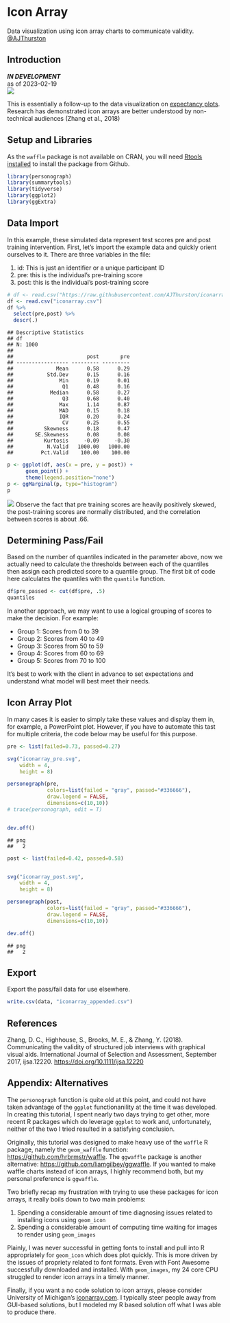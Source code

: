 Icon Array
================

Data visualization using icon array charts to communicate validity.
[@AJThurston](twitter.com/AJThurston)

## Introduction

***IN DEVELOPMENT***  
as of 2023-02-19  
![](https://raw.githubusercontent.com/AJThurston/iconarray/master/images/iconarray.png)

This is essentially a follow-up to the data visualization on [expectancy
plots](https://github.com/AJThurston/expectancy). Research has
demonstrated icon arrays are better understood by non-technical
audiences (Zhang et al., 2018)

## Setup and Libraries

As the `waffle` package is not available on CRAN, you will need [Rtools
installed](https://cran.r-project.org/bin/windows/Rtools/) to install
the package from Github.

``` r
library(personograph)
library(summarytools)
library(tidyverse)
library(ggplot2)
library(ggExtra)
```

## Data Import

In this example, these simulated data represent test scores pre and post
training intervention. First, let’s import the example data and quickly
orient ourselves to it. There are three variables in the file:

1.  id: This is just an identifier or a unique participant ID
2.  pre: this is the individual’s pre-training score
3.  post: this is the individual’s post-training score

``` r
# df <- read.csv("https://raw.githubusercontent.com/AJThurston/iconarray/master/iconarray.csv")
df <- read.csv("iconarray.csv")
df %>%
  select(pre,post) %>%
  descr(.)
```

    ## Descriptive Statistics  
    ## df  
    ## N: 1000  
    ## 
    ##                        post       pre
    ## ----------------- --------- ---------
    ##              Mean      0.58      0.29
    ##           Std.Dev      0.15      0.16
    ##               Min      0.19      0.01
    ##                Q1      0.48      0.16
    ##            Median      0.58      0.27
    ##                Q3      0.68      0.40
    ##               Max      1.14      0.87
    ##               MAD      0.15      0.18
    ##               IQR      0.20      0.24
    ##                CV      0.25      0.55
    ##          Skewness      0.18      0.47
    ##       SE.Skewness      0.08      0.08
    ##          Kurtosis     -0.09     -0.30
    ##           N.Valid   1000.00   1000.00
    ##         Pct.Valid    100.00    100.00

``` r
p <- ggplot(df, aes(x = pre, y = post)) +
      geom_point() +
      theme(legend.position="none")
p <- ggMarginal(p, type="histogram")
p
```

![](iconarray_files/figure-gfm/data-1.png)<!-- --> Observe the fact that
pre training scores are heavily positively skewed, the post-training
scores are normally distributed, and the correlation between scores is
about .66.

## Determining Pass/Fail

Based on the number of quantiles indicated in the parameter above, now
we actually need to calculate the thresholds between each of the
quantiles then assign each predicted score to a quantile group. The
first bit of code here calculates the quantiles with the `quantile`
function.

``` r
df$pre_passed <- cut(df$pre, .5)
quantiles
```

In another approach, we may want to use a logical grouping of scores to
make the decision. For example:

- Group 1: Scores from 0 to 39
- Group 2: Scores from 40 to 49
- Group 3: Scores from 50 to 59
- Group 4: Scores from 60 to 69
- Group 5: Scores from 70 to 100

It’s best to work with the client in advance to set expectations and
understand what model will best meet their needs.

## Icon Array Plot

In many cases it is easier to simply take these values and display them
in, for example, a PowerPoint plot. However, if you have to automate
this tast for multiple criteria, the code below may be useful for this
purpose.

``` r
pre <- list(failed=0.73, passed=0.27)

svg("iconarray_pre.svg",
    width = 4, 
    height = 8)

personograph(pre,  
             colors=list(failed = "gray", passed="#336666"),
             draw.legend = FALSE, 
             dimensions=c(10,10))
# trace(personograph, edit = T)


dev.off()
```

    ## png 
    ##   2

``` r
post <- list(failed=0.42, passed=0.58)


svg("iconarray_post.svg",
    width = 4, 
    height = 8)

personograph(post,  
             colors=list(failed = "gray", passed="#336666"),
             draw.legend = FALSE, 
             dimensions=c(10,10))

dev.off()
```

    ## png 
    ##   2

## Export

Export the pass/fail data for use elsewhere.

``` r
write.csv(data, "iconarray_appended.csv")
```

## References

Zhang, D. C., Highhouse, S., Brooks, M. E., & Zhang, Y. (2018).
Communicating the validity of structured job interviews with graphical
visual aids. International Journal of Selection and Assessment,
September 2017, ijsa.12220. <https://doi.org/10.1111/ijsa.12220>

## Appendix: Alternatives

The `personograph` function is quite old at this point, and could not
have taken advantage of the `ggplot` functionanility at the time it was
developed. In creating this tutorial, I spent nearly two days trying to
get other, more recent R packages which do leverage `ggplot` to work
and, unfortunately, neither of the two I tried resulted in a satisfying
conclusion.

Originally, this tutorial was designed to make heavy use of the `waffle`
R package, namely the `geom_waffle` function:
<https://github.com/hrbrmstr/waffle>. The `ggwaffle` package is another
alternative: <https://github.com/liamgilbey/ggwaffle>. If you wanted to
make waffle charts instead of icon arrays, I highly recommend both, but
my personal preference is `ggwaffle`.

Two briefly recap my frustration with trying to use these packages for
icon arrays, it really boils down to two main problems:

1.  Spending a considerable amount of time diagnosing issues related to
    installing icons using `geom_icon`
2.  Spending a considerable amount of computing time waiting for images
    to render using `geom_images`

Plainly, I was never successful in getting fonts to install and pull
into R appropriately for `geom_icon` which does plot quickly. This is
more driven by the issues of propriety related to font formats. Even
with Font Awesome successfully downloaded and installed. With
`geom_images`, my 24 core CPU struggled to render icon arrays in a
timely manner.

Finally, if you want a no code solution to icon arrays, please consider
University of Michigan’s [iconarray.com](https://iconarray.com). I
typically steer people away from GUI-based solutions, but I modeled my R
based solution off what I was able to produce there.
